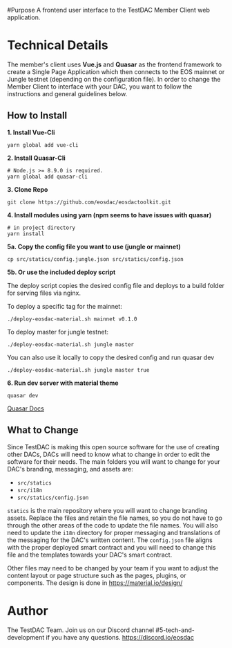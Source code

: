 #Purpose
A frontend user interface to the TestDAC Member Client web application.

# Technical Details
The member's client uses **Vue.js** and **Quasar** as the frontend framework to create a Single Page Application which then connects to the EOS mainnet or Jungle testnet (depending on the configuration file). In order to change the Member Client to interface with your DAC, you want to follow the instructions and general guidelines below.

## How to Install

**1. Install Vue-Cli**
```
yarn global add vue-cli
```

**2. Install Quasar-Cli**
```
# Node.js >= 8.9.0 is required.
yarn global add quasar-cli
```

**3. Clone Repo**
```
git clone https://github.com/eosdac/eosdactoolkit.git
```

**4. Install modules using yarn (npm seems to have issues with quasar)**
```
# in project directory
yarn install
```

**5a. Copy the config file you want to use (jungle or mainnet)**
```
cp src/statics/config.jungle.json src/statics/config.json
```
**5b. Or use the included deploy script**

The deploy script copies the desired config file and deploys to a build folder for serving files via nginx.

To deploy a specific tag for the mainnet:
```
./deploy-eosdac-material.sh mainnet v0.1.0
```
To deploy master for jungle testnet:
```
./deploy-eosdac-material.sh jungle master
```
You can also use it locally to copy the desired config and run quasar dev
```
./deploy-eosdac-material.sh jungle master true
```

**6. Run dev server with material theme**
```
quasar dev
```

[Quasar Docs](https://quasar-framework.org/guide/index.html)

## What to Change
Since TestDAC is making this open source software for the use of creating other DACs, DACs will need to know what to change in order to edit the software for their needs. The main folders you will want to change for your DAC's branding, messaging, and assets are:
- `src/statics`
- `src/i18n`
- `src/statics/config.json`

`statics` is the main repository where you will want to change branding assets. Replace the files and retain the file names, so you do not have to go through the other areas of the code to update the file names. You will also need to update the `i18n` directory for proper messaging and translations of the messaging for the DAC's written content. The `config.json` file aligns with the proper deployed smart contract and you will need to change this file and the templates towards your DAC's smart contract.

Other files may need to be changed by your team if you want to adjust the content layout or page structure such as the pages, plugins, or components. The design is done in https://material.io/design/

# Author
The TestDAC Team. Join us on our Discord channel #5-tech-and-development if you have any questions. https://discord.io/eosdac
